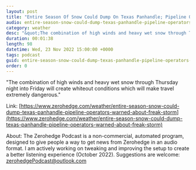 ```yaml
---
layout: post
title: "Entire Season Of Snow Could Dump On Texas Panhandle; Pipeline Operators Warned About 'Freak Storm'"
audio: entire-season-snow-could-dump-texas-panhandle-pipeline-operators-warned-about-freak-storm-0
category: weather
desc: "&quot;The combination of high winds and heavy wet snow through Thursday night into Friday will create whiteout conditions which will make travel extremely dangerous.&quot; "
duration: 00:01:38
length: 98
datetime: Wed, 23 Nov 2022 15:00:00 +0000
tags: podcast
guid: entire-season-snow-could-dump-texas-panhandle-pipeline-operators-warned-about-freak-storm-0
order: 0
---
```

&quot;The combination of high winds and heavy wet snow through Thursday night into Friday will create whiteout conditions which will make travel extremely dangerous.&quot; 

Link: [https://www.zerohedge.com/weather/entire-season-snow-could-dump-texas-panhandle-pipeline-operators-warned-about-freak-storm](https://www.zerohedge.com/weather/entire-season-snow-could-dump-texas-panhandle-pipeline-operators-warned-about-freak-storm)

About: The Zerohedge Podcast is a non-commercial, automated program, designed to give people a way to get news from Zerohedge in an audio format.  I am actively working on tweaking and improving the setup to create a better listening experience (October 2022).  Suggestions are welcome: [zerohedgePodcast@outlook.com](mailto:zerohedgePodcast@outlook.com)